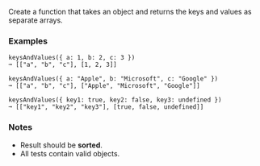 Create a function that takes an object and returns the keys and values as separate arrays.


### Examples ###
    keysAndValues({ a: 1, b: 2, c: 3 })
    ➞ [["a", "b", "c"], [1, 2, 3]]

    keysAndValues({ a: "Apple", b: "Microsoft", c: "Google" })
    ➞ [["a", "b", "c"], ["Apple", "Microsoft", "Google"]]

    keysAndValues({ key1: true, key2: false, key3: undefined })
    ➞ [["key1", "key2", "key3"], [true, false, undefined]]


### Notes ###
*   Result should be **sorted**.
*   All tests contain valid objects.